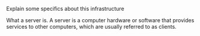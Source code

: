 Explain some specifics about this infrastructure

What a server is.
A server is a computer hardware or software that provides services to other computers, which are usually referred to as clients.
